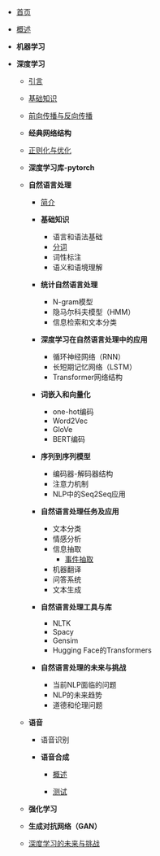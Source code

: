 * [首页](README.md)

* [概述](sections/概述.md)

* **机器学习**

* **深度学习**

  * [引言](sections/DL/引言.md)
  
  * [基础知识](sections/DL/基础知识.md)
  
  * [前向传播与反向传播](sections/DL/前向传播与反向传播.md)
  
  * **经典网络结构**
  
  * [正则化与优化](sections/DL/正则化与优化.md)
  
  * **深度学习库-pytorch**
  
  * **自然语言处理**
    * [简介](sections/DL/自然语言处理/简介.md)
    * **基础知识**
      * 语言和语法基础
      * [分词](sections/DL/自然语言处理/基础知识/分词.md)
      * 词性标注
      * 语义和语境理解
    * **统计自然语言处理**
    
      * N-gram模型
      * 隐马尔科夫模型（HMM）
      * 信息检索和文本分类
    * **深度学习在自然语言处理中的应用**
    
      * 循环神经网络（RNN）
      * 长短期记忆网络（LSTM）
      * Transformer网络结构
    * **词嵌入和向量化**
    
      * one-hot编码
      * Word2Vec
      * GloVe
      * BERT编码
    * **序列到序列模型**
    
      * 编码器-解码器结构
      * 注意力机制
      * NLP中的Seq2Seq应用
    * **自然语言处理任务及应用**
  
      * 文本分类
      * 情感分析
      * 信息抽取
        * [事件抽取](sections/DL/自然语言处理/自然语言处理任务及应用/信息抽取/事件抽取.md)
      * 机器翻译
      * 问答系统
      * 文本生成
    * **自然语言处理工具与库**
    
      * NLTK
      * Spacy
      * Gensim
      * Hugging Face的Transformers
    * **自然语言处理的未来与挑战**
    
      * 当前NLP面临的问题
      * NLP的未来趋势
      * 道德和伦理问题
    
  * **语音**
    * 语音识别
    
    * **语音合成**
    
      * [概述](sections/DL/语音/语音合成/概述.md)
    
      * [测试](sections/DL/语音/语音合成/测试.md)
    
        
    
  * **强化学习**
  
  * **生成对抗网络（GAN）**
  
  * [深度学习的未来与挑战](sections/DL/深度学习的未来与挑战.md)
  
  

